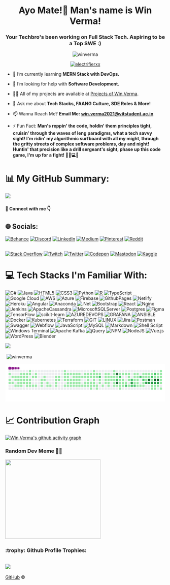 <h1 align="center">Ayo Mate!🦄 Man's name is Win Verma!</h1>

<h3 align="center">Your Techbro's been working on Full Stack Tech. Aspiring to be a Top SWE :)</h3>

<p align="center"> <img src="https://komarev.com/ghpvc/?username=winverma&label=Profile%20views&color=25D366&style=flat" alt="winverma" /> </p>
<p align="center"> <a href="https://twitter.com/electrifierxx" target="blank"><img src="https://img.shields.io/twitter/follow/electrifierxx?logo=twitter&style=for-the-badge" alt="electrifierxx" /></a> </p>

- 🌱 I’m currently learning **MERN Stack with DevOps.**

- 🤝 I’m looking for help with **Software Development.**

- 👨‍💻 All of my projects are available at [Projects of Win Verma](https://github.com/winverma?tab=repositories).

- 💬 Ask me about **Tech Stacks, FAANG Culture, SDE Roles & More!**

- 📫 Wanna Reach Me? **Email Me: win.verma2021@vitstudent.ac.in**

- ⚡ Fun Fact: **Man's reppin' the code, holdin' them principles tight, cruisin' through the waves of leng paradigms, what a tech savvy sight! I'm ridin' my algorithmic surfboard with all my might, through the gritty streets of complex software problems, day and night! Huntin' that precision like a drill sergeant's sight, phase up this code game, I'm up for a fight! 🏄‍♂️💻🌟**

# 📊 My GitHub Summary:

![](https://github-readme-streak-stats.herokuapp.com/?user=winverma&theme=vision-friendly-dark&hide_border=false)<br/>

<h4 align="left">🤝 Connect with me 👇</h4>

## 🌐 Socials:

[![Behance](https://img.shields.io/badge/Behance-1769ff?logo=behance&logoColor=white)](https://behance.net/winverma) [![Discord](https://img.shields.io/badge/Discord-%237289DA.svg?logo=discord&logoColor=white)](https://discord.gg/electrifierxx) [![LinkedIn](https://img.shields.io/badge/LinkedIn-%230077B5.svg?logo=linkedin&logoColor=white)](https://linkedin.com/in/win-electrifier) [![Medium](https://img.shields.io/badge/Medium-12100E?logo=medium&logoColor=white)](https://medium.com/@win.electrifier) [![Pinterest](https://img.shields.io/badge/Pinterest-%23E60023.svg?logo=Pinterest&logoColor=white)](https://pinterest.com/electrifiedwinner) [![Reddit](https://img.shields.io/badge/Reddit-%23FF4500.svg?logo=Reddit&logoColor=white)](https://reddit.com/user/2kgSitafal) [![Stack Overflow](https://img.shields.io/badge/-Stackoverflow-FE7A16?logo=stack-overflow&logoColor=white)](https://stackoverflow.com/users/22614614) [![Twitch](https://img.shields.io/badge/Twitch-%239146FF.svg?logo=Twitch&logoColor=white)](https://twitch.tv/electrifierxx) [![Twitter](https://img.shields.io/badge/Twitter-%231DA1F2.svg?logo=Twitter&logoColor=white)](https://twitter.com/electrifierxx) [![Codepen](https://img.shields.io/badge/Codepen-000000?style=for-the-badge&logo=codepen&logoColor=white)](https://codepen.io/winverma) [![Mastodon](https://img.shields.io/badge/-MASTODON-%232B90D9?style=for-the-badge&logo=mastodon&logoColor=white)](https://mastodon.social/@electrifierxx) <a href="https://www.kaggle.com/winverma">
  <img src="https://www.kaggle.com/static/images/logos/kaggle-logo-transparent-300.png" alt="Kaggle" width="55" height="25" style="margin-top: 30px;">
</a>


# 💻 Tech Stacks I'm Familiar With:
![C#](https://img.shields.io/badge/c%23-%23239120.svg?style=for-the-badge&logo=c-sharp&logoColor=white) ![Java](https://img.shields.io/badge/java-%23ED8B00.svg?style=for-the-badge&logo=openjdk&logoColor=white) ![HTML5](https://img.shields.io/badge/html5-%23E34F26.svg?style=for-the-badge&logo=html5&logoColor=white) ![CSS3](https://img.shields.io/badge/css3-%231572B6.svg?style=for-the-badge&logo=css3&logoColor=white) ![Python](https://img.shields.io/badge/python-3670A0?style=for-the-badge&logo=python&logoColor=ffdd54) ![R](https://img.shields.io/badge/r-%23276DC3.svg?style=for-the-badge&logo=r&logoColor=white) ![TypeScript](https://img.shields.io/badge/typescript-%23007ACC.svg?style=for-the-badge&logo=typescript&logoColor=white) ![Google Cloud](https://img.shields.io/badge/GoogleCloud-%234285F4.svg?style=for-the-badge&logo=google-cloud&logoColor=white) ![AWS](https://img.shields.io/badge/AWS-%23FF9900.svg?style=for-the-badge&logo=amazon-aws&logoColor=white) ![Azure](https://img.shields.io/badge/azure-%230072C6.svg?style=for-the-badge&logo=microsoftazure&logoColor=white) ![Firebase](https://img.shields.io/badge/firebase-%23039BE5.svg?style=for-the-badge&logo=firebase) ![GithubPages](https://img.shields.io/badge/github%20pages-121013?style=for-the-badge&logo=github&logoColor=white) ![Netlify](https://img.shields.io/badge/netlify-%23000000.svg?style=for-the-badge&logo=netlify&logoColor=#00C7B7) ![Heroku](https://img.shields.io/badge/heroku-%23430098.svg?style=for-the-badge&logo=heroku&logoColor=white) ![Angular](https://img.shields.io/badge/angular-%23DD0031.svg?style=for-the-badge&logo=angular&logoColor=white) ![Anaconda](https://img.shields.io/badge/Anaconda-%2344A833.svg?style=for-the-badge&logo=anaconda&logoColor=white) ![.Net](https://img.shields.io/badge/.NET-5C2D91?style=for-the-badge&logo=.net&logoColor=white) ![Bootstrap](https://img.shields.io/badge/bootstrap-%238511FA.svg?style=for-the-badge&logo=bootstrap&logoColor=white) ![React](https://img.shields.io/badge/react-%2320232a.svg?style=for-the-badge&logo=react&logoColor=%2361DAFB) ![Nginx](https://img.shields.io/badge/nginx-%23009639.svg?style=for-the-badge&logo=nginx&logoColor=white) ![Jenkins](https://img.shields.io/badge/jenkins-%232C5263.svg?style=for-the-badge&logo=jenkins&logoColor=white) ![ApacheCassandra](https://img.shields.io/badge/cassandra-%231287B1.svg?style=for-the-badge&logo=apache-cassandra&logoColor=white) ![MicrosoftSQLServer](https://img.shields.io/badge/Microsoft%20SQL%20Server-CC2927?style=for-the-badge&logo=microsoft%20sql%20server&logoColor=white) ![Postgres](https://img.shields.io/badge/postgres-%23316192.svg?style=for-the-badge&logo=postgresql&logoColor=white) ![Figma](https://img.shields.io/badge/figma-%23F24E1E.svg?style=for-the-badge&logo=figma&logoColor=white) ![TensorFlow](https://img.shields.io/badge/TensorFlow-%23FF6F00.svg?style=for-the-badge&logo=TensorFlow&logoColor=white) ![scikit-learn](https://img.shields.io/badge/scikit--learn-%23F7931E.svg?style=for-the-badge&logo=scikit-learn&logoColor=white) ![AZUREDEVOPS](https://img.shields.io/badge/azuredevops-0078D7.svg?style=for-the-badge&logo=azuredevops&logoColor=white&color=%230078D7) ![GRAFANA](https://img.shields.io/badge/grafana-F46800.svg?style=for-the-badge&logo=grafana&logoColor=white&color=%23F46800) ![ANSIBLE](https://img.shields.io/badge/ansible-%231A1918.svg?style=for-the-badge&logo=ansible&logoColor=white) ![Docker](https://img.shields.io/badge/docker-%230db7ed.svg?style=for-the-badge&logo=docker&logoColor=white) ![Kubernetes](https://img.shields.io/badge/kubernetes-%23326ce5.svg?style=for-the-badge&logo=kubernetes&logoColor=white) ![Terraform](https://img.shields.io/badge/terraform-%235835CC.svg?style=for-the-badge&logo=terraform&logoColor=white) ![GIT](https://img.shields.io/badge/Git-fc6d26?style=for-the-badge&logo=git&logoColor=white) ![LINUX](https://img.shields.io/badge/Linux-FCC624?style=for-the-badge&logo=linux&logoColor=black) ![Jira](https://img.shields.io/badge/jira-%230A0FFF.svg?style=for-the-badge&logo=jira&logoColor=white) ![Postman](https://img.shields.io/badge/Postman-FF6C37?style=for-the-badge&logo=postman&logoColor=white) ![Swagger](https://img.shields.io/badge/-Swagger-%23Clojure?style=for-the-badge&logo=swagger&logoColor=white) ![Webflow](https://img.shields.io/badge/Webflow-4353FF?style=for-the-badge&logo=webflow&logoColor=white) ![JavaScript](https://img.shields.io/badge/javascript-%23323330.svg?style=for-the-badge&logo=javascript&logoColor=%23F7DF1E) ![MySQL](https://img.shields.io/badge/mysql-%2300000f.svg?style=for-the-badge&logo=mysql&logoColor=white) ![Markdown](https://img.shields.io/badge/markdown-%23000000.svg?style=for-the-badge&logo=markdown&logoColor=white) ![Shell Script](https://img.shields.io/badge/shell_script-%23121011.svg?style=for-the-badge&logo=gnu-bash&logoColor=white) ![Windows Terminal](https://img.shields.io/badge/Windows%20Terminal-%234D4D4D.svg?style=for-the-badge&logo=windows-terminal&logoColor=white) ![Apache Kafka](https://img.shields.io/badge/Apache%20Kafka-000?style=for-the-badge&logo=apachekafka) ![jQuery](https://img.shields.io/badge/jquery-%230769AD.svg?style=for-the-badge&logo=jquery&logoColor=white) ![NPM](https://img.shields.io/badge/NPM-%23CB3837.svg?style=for-the-badge&logo=npm&logoColor=white) ![NodeJS](https://img.shields.io/badge/node.js-6DA55F?style=for-the-badge&logo=node.js&logoColor=white) ![Vue.js](https://img.shields.io/badge/vue.js-%2335495e.svg?style=for-the-badge&logo=vuedotjs&logoColor=%234FC08D) ![WordPress](https://img.shields.io/badge/WordPress-%23117AC9.svg?style=for-the-badge&logo=WordPress&logoColor=white) ![Blender](https://img.shields.io/badge/blender-%23F5792A.svg?style=for-the-badge&logo=blender&logoColor=white)


![](https://github-readme-stats.vercel.app/api/top-langs/?username=winverma&theme=vision-friendly-dark&hide_border=false&include_all_commits=true&count_private=true&layout=compact)

<p>&nbsp;<img align="center" src="https://github-readme-stats.vercel.app/api?username=winverma&show_icons=true&locale=en" alt="winverma" /></p>

<a href="https://github.com/winverma" >  <img src="https://github.com/winverma/test/blob/main/github-contribution-grid-snake.gif" align="center" />  </a>

# 📈 Contribution Graph  
[![Win Verma's github activity graph](https://github-readme-activity-graph.vercel.app/graph?username=winverma&theme=react-dark)](https://github.com/winverma)
 </div>

### Random Dev Meme 🤣🤣
<img src='https://randommeme-five.vercel.app/' style="height: 250px; width: 300px;"/>

<h3>:trophy: Github Profile Trophies:</h3>
  <br/>
  <img src="https://github-profile-trophy.vercel.app/?username=winverma&theme=monokai&row=1&no-frame=true&no-bg=true/">

  [GitHub](https://github.com/winverma) &COPY;
